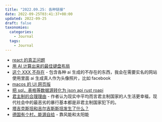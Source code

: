 ```yaml
---
title: "2022.09.25: 各种链接"
date: 2022-09-25T03:41:37+08:00
updated: 2022-09-25
draft: false
taxonomies:
  categories:
    - Journal
  tags:
    - Journal
---
```


- [react 的真正问题](https://acko.net/blog/get-in-zoomer-we-re-saving-react/)
- [用 AI 计算出来的最佳键盘布局](https://adumb-codes.github.io/)
- [这个 XXX 不存在](https://thisxdoesnotexist.com/) -
  包含各种 ai 生成的不存在的东西，我会在需要实名的网站使用里面 ai 生成真人作为头像照片，比如 facebook
- [macos 的 UI 网页版](https://macos1.vercel.app/)
- [把 sql，表格等数据源转化为 json api rust roapi](https://github.com/roapi/roapi)
- [君主制的合理理由](https://edwest.substack.com/p/the-rational-case-for-monarchy) -
  作者认为现实中平均而言君主制国家的人生活更幸福，现代社会中的最恶劣的暴行基本都是非君主制国家犯下的。
- [塔吉克斯坦和吉尔吉斯斯坦发生了什么？](https://twitter.com/adoolotkeldieva/status/1571387946955046912)
- [德国有个村，能源自给](https://www.youtube.com/watch?v=tE0-ki-CBfs) - 靠风能和太阳能

